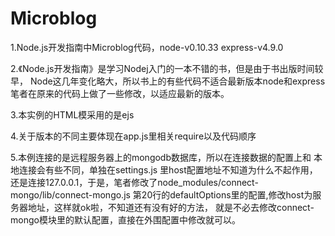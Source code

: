Microblog
=========

1.Node.js开发指南中Microblog代码，node-v0.10.33 express-v4.9.0

2.《Node.js开发指南》是学习Nodej入门的一本不错的书，但是由于书出版时间较早，
Node这几年变化略大，所以书上的有些代码不适合最新版本node和express
笔者在原来的代码上做了一些修改，以适应最新的版本。<br>

3.本实例的HTML模采用的是ejs<br>

4.关于版本的不同主要体现在app.js里相关require以及代码顺序<br>

5.本例连接的是远程服务器上的mongodb数据库，所以在连接数据的配置上和
本地连接会有些不同，单独在settings.js 里host配置地址不知道为什么不起作用，
还是连接127.0.0.1，于是，笔者修改了node_modules/connect-mongo/lib/connect-mongo.js
第20行的defaultOptions里的配置,修改host为服务器地址，这样就ok啦，不知道还有没有好的方法，
就是不必去修改connect-mongo模块里的默认配置，直接在外围配置中修改就可以。
